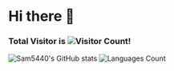 # Hi there 👋
### Total Visitor is ![Visitor Count](https://profile-counter.glitch.me/Sam5440/count.svg)!
![Sam5440's GitHub stats](https://github-readme-stats.vercel.app/api?username=Sam5440&show_icons=true&theme=tokyonight)
![Languages Count](https://wakatime.com/share/@208d8b76-670b-45f8-9d31-3d1de1c3079a/5063c89f-261c-4f22-ab85-5b48752322ed.svg)








<!--
**Sam5440/Sam5440** is a ✨ _special_ ✨ repository because its `README.md` (this file) appears on your GitHub profile.

Here are some ideas to get you started:

- 🔭 I’m currently working on ...
- 🌱 I’m currently learning ...
- 👯 I’m looking to collaborate on ...
- 🤔 I’m looking for help with ...
- 💬 Ask me about ...
- 📫 How to reach me: ...
- 😄 Pronouns: ...
- ⚡ Fun fact: ...
-->
